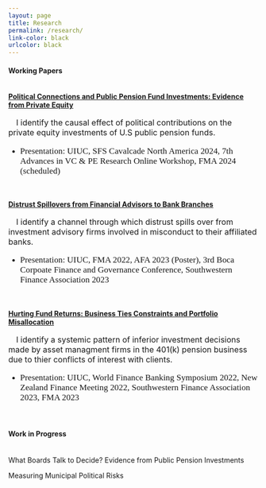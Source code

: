 ```yaml
---
layout: page
title: Research
permalink: /research/
link-color: black
urlcolor: black
---
```


#### **Working Papers** <br>

\
[<u><b>Political Connections and Public Pension Fund Investments: Evidence from Private Equity</b></u>](/publications/Political_Connections_Pension_Funds.pdf)<br>\
  &nbsp;&nbsp;&nbsp; <font size="3"> I identify the causal effect of political contributions on the private equity investments of U.S public pension funds.</font> 
  * <p style="font-family: Times New Roman; font-size: 13pt"> Presentation: UIUC, SFS Cavalcade North America 2024, 7th Advances in VC & PE Research Online Workshop, FMA 2024 (scheduled)</p>

<br />

[<u><b>Distrust Spillovers from Financial Advisors to Bank Branches</b></u>](/publications/Distrust_Spillover_on_Banks.pdf)<br>\
  &nbsp;&nbsp;&nbsp; <font size="3"> I identify a channel through which distrust spills over from investment advisory firms involved in misconduct to their affiliated banks.</font> 
  * <p style="font-family: Times New Roman; font-size: 13pt">  Presentation: UIUC, FMA 2022, AFA 2023 (Poster), 3rd Boca Corpoate Finance and Governance Conference, Southwestern Finance Association 2023</p>

<br />

[<u><b>Hurting Fund Returns: Business Ties Constraints and Portfolio Misallocation</b></u>](/publications/Business_Ties_and_Portfolio_Allocation.pdf)<br>\
  &nbsp;&nbsp;&nbsp; <font size="3"> I identify a systemic pattern of inferior investment decisions made by asset managment firms in the 401(k) pension business due to thier conflicts of interest with clients.</font> 
  * <p style="font-family: Times New Roman; font-size:13pt">  Presentation: UIUC, World Finance Banking Symposium 2022, New Zealand Finance Meeting 2022, Southwestern Finance Association 2023, FMA 2023</p>
 
<br />
  
#### **Work in Progress** <br>

\
What Boards Talk to Decide? Evidence from Public Pension Investments<br>

Measuring Municipal Political Risks
 
